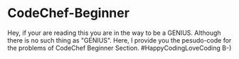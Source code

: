 # CodeChef-Beginner
Hey, if your are reading this you are in the way to be a GENIUS. Although there is no such thing as "GENIUS". Here, I provide you the pesudo-code for the problems of CodeChef Beginner Section. #HappyCodingLoveCoding B-)
